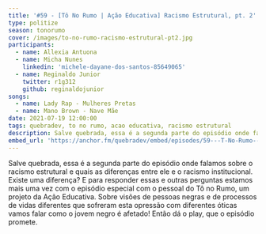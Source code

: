 ```yaml
---
title: '#59 - [Tô No Rumo | Ação Educativa] Racismo Estrutural, pt. 2'
type: politize
season: tonorumo
cover: /images/to-no-rumo-racismo-estrutural-pt2.jpg
participants:
  - name: Allexia Antuona
  - name: Micha Nunes
    linkedin: 'michele-dayane-dos-santos-85649065'
  - name: Reginaldo Junior
    twitter: r1g312
    github: reginaldojunior
songs:
  - name: Lady Rap - Mulheres Pretas
  - name: Mano Brown - Nave Mãe
date: 2021-07-19 12:00:00
tags: quebradev, to no rumo, acao educativa, racismo estrutural
description: Salve quebrada, essa é a segunda parte do episódio onde falamos sobre o racismo estrutural e quais as diferenças entre ele e o racismo institucional. Existe uma diferença? E para responder essas e outras perguntas estamos mais uma vez com o episódio especial com o pessoal do Tô no Rumo, um projeto da Ação Educativa.
embed_url: 'https://anchor.fm/quebradev/embed/episodes/59---T-No-Rumo--Ao-Educativa-Racismo-Estrutural-pt--2-e14mm04' 
---
```


Salve quebrada, essa é a segunda parte do episódio onde falamos sobre o racismo estrutural e quais as diferenças entre ele e o racismo institucional. Existe uma diferença? E para responder essas e outras perguntas estamos mais uma vez com o episódio especial com o pessoal do Tô no Rumo, um projeto da Ação Educativa. Sobre visões de pessoas negras e de processos de vidas diferentes que sofreram esta opressão com diferentes óticas vamos falar como o jovem negro é afetado! Então dá o play, que o episódio promete.
